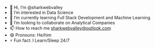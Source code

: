 - 👋 Hi, I’m @sharkwebvalley
- 👀 I’m interested in Data Science
- 🌱 I’m currently learning Full Stack Development and Machine Learning
- 💞️ I’m looking to collaborate on Analytical Companies
- 📫 How to reach me sharkwebvalley@outlook.com
- 😄 Pronouns: He/him
- ⚡ Fun fact: I Learn/Sleep 24/7

<!---
sharkwebvalley/sharkwebvalley is a ✨ special ✨ repository because its `README.md` (this file) appears on your GitHub profile.
You can click the Preview link to take a look at your changes.
--->

